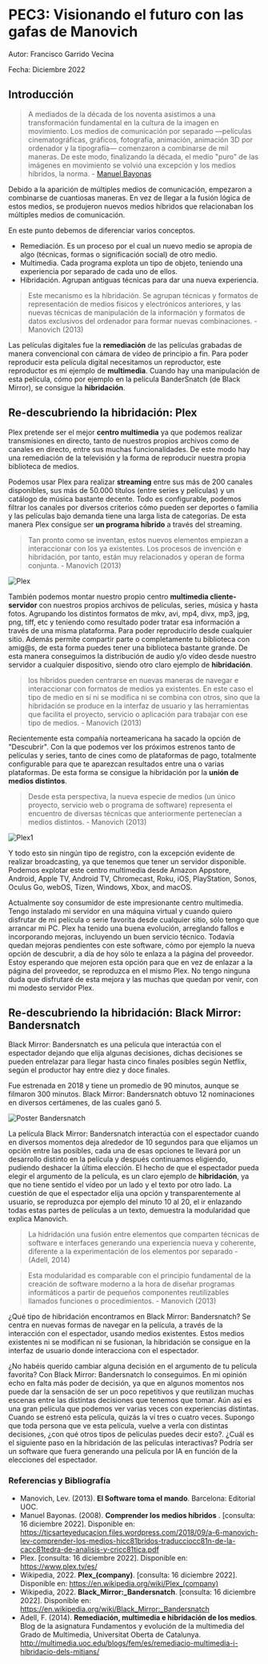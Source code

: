 # PEC3: Visionando el futuro con las gafas de Manovich 

Autor: Francisco Garrido Vecina


Fecha: Diciembre 2022


## Introducción


> A mediados de la década de los noventa asistimos a una transformación fundamental en la cultura de la imagen en movimiento. Los medios de comunicación por separado ―películas cinematográficas, gráficos, fotografía, animación, animación 3D por ordenador y la tipografía― comenzaron a combinarse de mil maneras. De este modo, finalizando la década, el medio "puro" de las imágenes en movimiento se volvió una excepción y los medios híbridos, la norma. - [Manuel Bayonas](https://ticsarteyeducacion.files.wordpress.com/2018/09/a-6-manovich-lev-comprender-los-medios-hicc81bridos-traducciocc81n-de-la-cacc81tedra-de-analisis-y-cricc81tica.pdf)


Debido a la aparición de múltiples medios de comunicación, empezaron a combinarse de cuantiosas maneras. En vez de llegar a la fusión lógica de estos medios, se produjeron nuevos medios híbridos que relacionaban los múltiples medios de comunicación.

En este punto debemos de diferenciar varios conceptos.
- Remediación. Es un proceso por el cual un nuevo medio se apropia de algo (técnicas, formas o significación social) de otro medio.
- Multimedia. Cada programa explota un tipo de objeto, teniendo una experiencia por separado de cada uno de ellos.
- Hibridación. Agrupan antiguas técnicas para dar una nueva experiencia.
> Este mecanismo es la hibridación. Se agrupan técnicas y formatos de representación de medios físicos y electrónicos anteriores, y las nuevas técnicas de manipulación de la información y formatos de datos exclusivos del ordenador para formar nuevas combinaciones. - Manovich (2013)

Las películas digitales fue la __remediación__ de las películas grabadas de manera convencional con cámara de vídeo de principio a fin. Para poder reproducir esta película digital necesitamos un reproductor, este reproductor es mi ejemplo de __multimedia__. Cuando hay una manipulación de esta película, cómo por ejemplo en la película BanderSnatch (de Black Mirror), se consigue la __hibridación__.


## Re-descubriendo la hibridación: Plex

Plex pretende ser el mejor __centro multimedia__ ya que podemos realizar transmisiones en directo, tanto de nuestros propios archivos como de canales en directo, entre sus muchas funcionalidades. De este modo hay una remediación de la televisión y la forma de reproducir nuestra propia biblioteca de medios.

Podemos usar Plex para realizar __streaming__ entre sus más de 200 canales disponibles, sus más de 50.000 títulos (entre series y películas) y un catálogo de música bastante decente. Todo es configurable, podemos filtrar los canales por diversos criterios cómo pueden ser deportes o familia y las películas bajo demanda tiene una larga lista de categorías. De esta manera Plex consigue ser __un programa híbrido__ a través del streaming.

> Tan pronto como se inventan, estos nuevos elementos empiezan a interaccionar con los ya existentes. Los procesos de invención e hibridación, por tanto, están muy relacionados y operan de forma conjunta. - Manovich (2013)

![Plex](Plex.jpg)

También podemos montar nuestro propio centro __multimedia cliente-servidor__ con nuestros propios archivos de películas, series, música y hasta fotos. Agrupando los distintos formatos de mkv, avi, mp4, divx, mp3, jpg, png, tiff, etc y teniendo como resultado poder tratar esa información a través de una misma plataforma. Para poder reproducirlo desde cualquier sitio. Además permite compartir parte o completamente tu biblioteca con amig@s, de esta forma puedes tener una biblioteca bastante grande. De esta manera conseguimos la distribución de audio y/o vídeo desde nuestro servidor a cualquier dispositivo, siendo otro claro ejemplo de __hibridación__.

> los híbridos pueden centrarse en nuevas maneras de navegar e interaccionar con formatos de medios ya existentes. En este caso el tipo de medio en sí ni se modifica ni se combina con otros, sino que la hibridación se produce en la interfaz de usuario y las herramientas que facilita el proyecto, servicio o aplicación para trabajar con ese tipo de medios. - Manovich (2013)

Recientemente esta compañía norteamericana ha sacado la opción de "Descubrir". Con la que podemos ver los próximos estrenos tanto de películas y series, tanto de cines como de plataformas de pago, totalmente configurable para que te aparezcan resultados entre una o varias plataformas. De esta forma se consigue la hibridación por la __unión de medios distintos__.

> Desde esta perspectiva, la nueva especie de medios (un único proyecto, servicio web o programa de software) representa el encuentro de diversas técnicas que anteriormente pertenecían a medios distintos. - Manovich (2013)

![Plex1](Plex1.jpg)

Y todo esto sin ningún tipo de registro, con la excepción evidente de realizar broadcasting, ya que tenemos que tener un servidor disponible. Podemos explotar este centro multimedia desde Amazon Appstore, Android, Apple TV, Android TV, Chromecast, Roku, iOS, PlayStation, Sonos, Oculus Go, webOS, Tizen, Windows, Xbox, and macOS.

Actualmente soy consumidor de este impresionante centro multimedia. Tengo instalado mi servidor en una máquina virtual y cuando quiero disfrutar de mi película o serie favorita desde cualquier sitio, sólo tengo que arrancar mi PC. Plex ha tenido una buena evolución, arreglando fallos e incorporando mejoras, incluyendo un buen servicio técnico. Todavía quedan mejoras pendientes con este software, cómo por ejemplo la nueva opción de descubrir, a día de hoy sólo te enlaza a la página del proveedor. Estoy esperando que mejoren esta opción para que en vez de enlazar a la página del proveedor, se reproduzca en el mismo Plex. No tengo ninguna duda que disfrutaré de esta mejora y las muchas que quedan por venir, con mi modesto servidor Plex.


## Re-descubriendo la hibridación: Black Mirror: Bandersnatch

Black Mirror: Bandersnatch es una película que interactúa con el espectador dejando que elija algunas decisiones, dichas decisiones se pueden entrelazar para llegar hasta cinco finales posibles según Netflix, según el productor hay entre diez y doce finales. 

Fue estrenada en 2018 y tiene un promedio de 90 minutos, aunque se filmaron 300 minutos. Black Mirror: Bandersnatch obtuvo 12 nominaciones en diversos certámenes, de las cuales ganó 5.

![Poster Bandersnatch](Black_mirror_bandersnatch_poster.jpg)

La película Black Mirror: Bandersnatch interactúa con el espectador cuando en diversos momentos deja alrededor de 10 segundos para que elijamos un opción entre las posibles, cada una de esas opciones te llevará por un desarrollo distinto en la película y después continuamos eligiendo, pudiendo deshacer la última elección. El hecho de que el espectador pueda elegir el argumento de la película, es un claro ejemplo de __hibridación__, ya que no tiene sentido el vídeo por un lado y el texto por otro lado. La cuestión de que el espectador elija una opción y transparentemente al usuario, se reproduzca por ejemplo del minuto 10 al 20, el ir enlazando todas estas partes de películas a un texto, demuestra la modularidad que explica Manovich.

> La hidridación una fusión entre elementos que comparten técnicas de software e interfaces generando una experiencia nueva y coherente, diferente a la experimentación de los elementos por separado - (Adell, 2014)

> Esta modularidad es comparable con el principio fundamental de la creación de software moderno a la hora de diseñar programas informáticos a partir de pequeños componentes reutilizables llamados funciones o procedimientos. - Manovich (2013)

¿Qué tipo de hibridación encontramos en Black Mirror: Bandersnatch? Se centra en nuevas formas de navegar en la película, a través de la interacción con el espectador, usando medios existentes. Estos medios existentes ni se modifican ni se fusionan, la hibridación se consigue en la interfaz de usuario donde interacciona con el espectador.

¿No habéis querido cambiar alguna decisión en el argumento de tu película favorita? Con Black Mirror: Bandersnatch lo conseguimos. En mi opinión echo en falta más poder de decisión, ya que en algunos momentos nos puede dar la sensación de ser un poco repetitivos y que reutilizan muchas escenas entre las distintas decisiones que tenemos que tomar. Aún así es una gran película que podemos ver varias veces con experiencias distintas. Cuando se estrenó esta película, quizás la ví tres o cuatro veces. Supongo que toda persona que ve esta película, vuelve a verla con distintas decisiones, ¿con qué otros tipos de películas puedes decir esto?.
¿Cuál es el siguiente paso en la hibridación de las películas interactivas? Podría ser un software que fuera generando una película por IA en función de la elecciones del espectador.



### Referencias y Bibliografía

* Manovich, Lev. (2013). **El Software toma el mando**. Barcelona: Editorial UOC. 
* Manuel Bayonas. (2008). **Comprender los medios híbridos** . [consulta: 16 diciembre 2022]. Disponible en: https://ticsarteyeducacion.files.wordpress.com/2018/09/a-6-manovich-lev-comprender-los-medios-hicc81bridos-traducciocc81n-de-la-cacc81tedra-de-analisis-y-cricc81tica.pdf 
* Plex. [consulta: 16 diciembre 2022]. Disponible en: https://www.plex.tv/es/
* Wikipedia, 2022. **Plex_(company)**. [consulta: 16 diciembre 2022]. Disponible en: https://en.wikipedia.org/wiki/Plex_(company)
* Wikipedia, 2022. **Black_Mirror:_Bandersnatch**. [consulta: 16 diciembre 2022]. Disponible en: https://en.wikipedia.org/wiki/Black_Mirror:_Bandersnatch
* Adell, F. (2014). **Remediación, multimedia e hibridación de los medios**. Blog de la asignatura Fundamentos y evolución de la multimedia del Grado de Multimedia, Universitat Oberta de Catalunya. http://multimedia.uoc.edu/blogs/fem/es/remediacio-multimedia-i-hibridacio-dels-mitjans/
